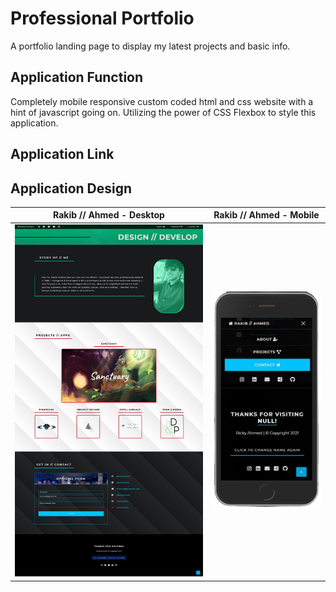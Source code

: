 # Professional Portfolio
A portfolio landing page to display my latest projects and basic info.

## Application Function
Completely mobile responsive custom coded html and css website with a hint of javascript going on. Utilizing the power of CSS Flexbox to style this application.

## Application Link

## Application Design

Rakib // Ahmed - Desktop             |  Rakib // Ahmed - Mobile
:-------------------------:|:-------------------------:
![Portfolio on Desktop](./assets/images/Portfolio-screenshotlarge.jpg)  |  ![Portfolio on Mobile](./assets/images/IphoneTransparentVersion.png)



